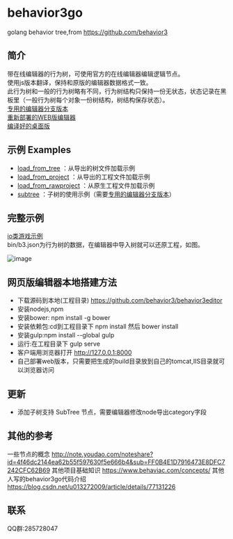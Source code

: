 # behavior3go
golang behavior tree,from https://github.com/behavior3
## 简介
带在线编辑器的行为树，可使用官方的在线编辑器编辑逻辑节点。  
使用js版本翻译，保持和原版的编辑器数据格式一致。   
此行为树和一般的行为树略有不同，行为树结构只保持一份无状态，状态记录在黑板里（一般行为树每个对象一份树结构，树结构保存状态）。  
[专用的编辑器分支版本](https://github.com/magicsea/behavior3editor)   
[重新部署的WEB版编辑器](http://47.101.48.70/b3/#/dash/home)  
[编译好的桌面版](https://github.com/magicsea/behavior3editor/releases)
## 示例 Examples
- [load_from_tree](https://github.com/magicsea/behavior3go/tree/master/examples/load_from_tree)  ：从导出的树文件加载示例
- [load_from_project](https://github.com/magicsea/behavior3go/tree/master/examples/load_from_project) ：从导出的工程文件加载示例
- [load_from_rawproject](https://github.com/magicsea/behavior3go/tree/master/examples/load_from_rawproject) ：从原生工程文件加载示例
- [subtree](https://github.com/magicsea/behavior3go/tree/master/examples/subtree) ：子树的使用示例（需要[专用的编辑器分支版本](https://github.com/magicsea/behavior3editor)）

## 完整示例
[io类游戏示例](https://github.com/magicsea/h5game/tree/master/server)  
bin/b3.json为行为树的数据，在编辑器中导入树就可以还原工程，如图。  

![image](https://github.com/magicsea/behavior3go/blob/master/b3_simple1.png)

## 网页版编辑器本地搭建方法
- 下载源码到本地(工程目录) https://github.com/behavior3/behavior3editor
- 安装nodejs,npm
- 安装bower: npm install -g bower
- 安装依赖包:cd到工程目录下 npm install 然后 bower install
- 安装gulp:npm install --global gulp
- 运行:在工程目录下 gulp serve
- 客户端用浏览器打开 http://127.0.0.1:8000
- 自己部署web版本，只需要把生成的build目录放到自己的tomcat,IIS目录就可以浏览器访问

## 更新
* 添加子树支持 SubTree 节点，需要编辑器修改node导出category字段

## 其他的参考
一些节点的概念 http://note.youdao.com/noteshare?id=4f46dc2144ea62b55f597630f5e666b4&sub=FF0B4E1D7916473E8DFC7242CFC62B69
其他项目基础知识 https://www.behaviac.com/concepts/
其他人写的behavior3go代码介绍 https://blog.csdn.net/u013272009/article/details/77131226

## 联系
QQ群:285728047

